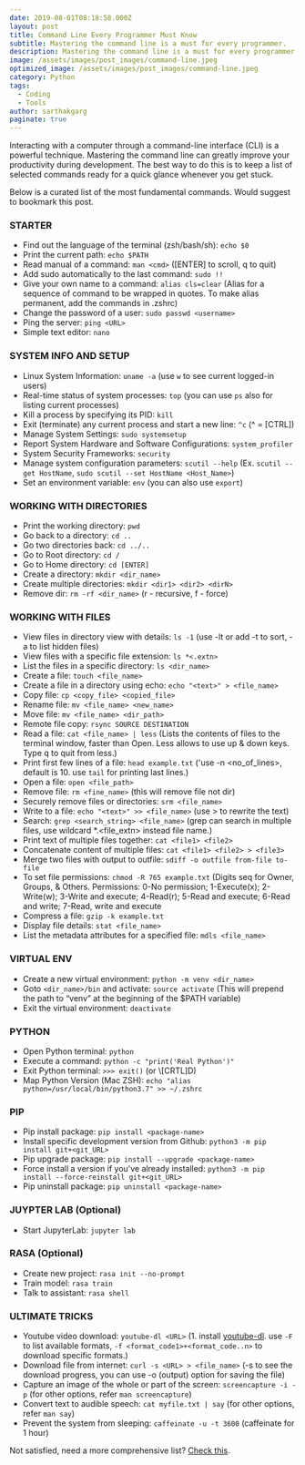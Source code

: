 ```yaml
---
date: 2019-08-01T08:18:58.000Z
layout: post
title: Command Line Every Programmer Must Know
subtitle: Mastering the command line is a must for every programmer.
description: Mastering the command line is a must for every programmer.
image: /assets/images/post_images/command-line.jpeg
optimized_image: /assets/images/post_images/command-line.jpeg
category: Python
tags:
  - Coding
  - Tools
author: sarthakgarg
paginate: true
---
```

Interacting with a computer through a command-line interface (CLI) is a powerful technique. Mastering the command line can greatly improve your productivity during development. The best way to do this is to keep a list of selected commands ready for a quick glance whenever you get stuck. 

Below is a curated list of the most fundamental commands. Would suggest to bookmark this post.

### STARTER

* Find out the language of the terminal (zsh/bash/sh): `echo $0`
* Print the current path: `echo $PATH`
* Read manual of a command: `man <cmd>` (\[ENTER] to scroll, q to quit)
* Add sudo automatically to the last command: `sudo !!`
* Give your own name to a command: `alias cls=clear` (Alias for a sequence of command to be wrapped in quotes. To make alias permanent, add the commands in .zshrc)
* Change the password of a user: `sudo passwd <username>`
* Ping the server: `ping <URL>`
* Simple text editor: `nano`

### SYSTEM INFO AND SETUP

* Linux System Information: `uname -a` (use `w` to see current logged-in users)
* Real-time status of system processes: `top` (you can use `ps` also for listing current processes)
* Kill a process by specifying its PID: `kill`
* Exit (terminate) any current process and start a new line: `^c` (^ = \[CTRL])
* Manage System Settings: `sudo systemsetup`
* Report System Hardware and Software Configurations: `system_profiler`
* System Security Frameworks: `security`
* Manage system configuration parameters: `scutil --help` (Ex. `scutil --get HostName`, `sudo scutil --set HostName <Host_Name>`)
* Set an environment variable: `env` (you can also use `export`)

### WORKING WITH DIRECTORIES

* Print the working directory: `pwd`
* Go back to a directory: `cd ..`
* Go two directories back: `cd ../..`
* Go to Root directory: `cd /`
* Go to Home directory: `cd [ENTER]`
* Create a directory: `mkdir <dir_name>`
* Create multiple directories: `mkdir <dir1> <dir2> <dirN>`
* Remove dir: `rm -rf <dir_name>` (r - recursive, f - force)

### WORKING WITH FILES

* View files in directory view with details: `ls -1` (use -lt or add -t to sort, -a to list hidden files)
* View files with a specific file extension: `ls *<.extn>`
* List the files in a specific directory: `ls <dir_name>`
* Create a file: `touch <file_name>`
* Create a file in a directory using echo: `echo "<text>" > <file_name>`
* Copy file: `cp <copy_file> <copied_file>`
* Rename file: `mv <file_name> <new_name>`
* Move file: `mv <file_name> <dir_path>`
* Remote file copy: `rsync SOURCE DESTINATION`
* Read a file: `cat <file_name> | less` (Lists the contents of files to the terminal window, faster than Open. Less allows to use up & down keys. Type q to quit from less.)
* Print first few lines of a file: `head example.txt` ('use -n <no_of_lines>, default is 10. use `tail` for printing last lines.)
* Open a file: `open <file_path>`
* Remove file: `rm <fine_name>` (this will remove file not dir)
* Securely remove files or directories: `srm <file_name>`
* Write to a file: `echo "<text>" >> <file_name>` (use > to rewrite the text)
* Search: `grep <search_string> <file_name>` (grep can search in multiple files, use wildcard *.<file_extn> instead file name.)
* Print text of multiple files together: `cat <file1> <file2>`
* Concatenate content of multiple files: `cat <file1> <file2> > <file3>`
* Merge two files with output to outfile: `sdiff -o outfile from-file to-file`
* To set file permissions: `chmod -R 765 example.txt` (Digits seq for Owner, Groups, & Others. Permissions: 0-No permission; 1-Execute(x); 2-Write(w); 3-Write and execute; 4-Read(r); 5-Read and execute; 6-Read and write; 7-Read, write and execute
* Compress a file: `gzip -k example.txt`
* Display file details: `stat <file_name>` 
* List the metadata attributes for a specified file: `mdls <file_name>`

### VIRTUAL ENV

* Create a new virtual environment: `python -m venv <dir_name>`
* Goto `<dir_name>/bin` and activate: `source activate` (This will prepend the path to “venv” at the beginning of the $PATH variable)
* Exit the virtual environment: `deactivate`

### PYTHON

* Open Python terminal: `python`
* Execute a command: `python -c "print('Real Python')"`
* Exit Python terminal: `>>> exit()` (or \\[CRTL]D)
* Map Python Version (Mac ZSH): `echo "alias python=/usr/local/bin/python3.7" >> ~/.zshrc`

### PIP

* Pip install package: `pip install <package-name>`
* Install specific development version from Github: `python3 -m pip install git+<git_URL>`
* Pip upgrade package: `pip install --upgrade <package-name>`
* Force install a version if you've already installed: `python3 -m pip install --force-reinstall git+<git_URL>`
* Pip uninstall package: `pip uninstall <package-name>`

### JUYPTER LAB (Optional)

* Start JupyterLab: `jupyter lab`

### RASA (Optional)

* Create new project: `rasa init --no-prompt`
* Train model: `rasa train`
* Talk to assistant: `rasa shell`

### ULTIMATE TRICKS

* Youtube video download: `youtube-dl <URL>` (1. install [youtube-dl](https://github.com/ytdl-org/youtube-dl). use `-F` to list available formats, `-f <format_code1>+<format_code..n>` to download specific formats.)
* Download file from internet: `curl -s <URL> > <file_name>` (-s to see the download progress, you can use -o (output) option for saving the file)
* Capture an image of the whole or part of the screen: `screencapture -i -p` (for other options, refer `man screencapture`)
* Convert text to audible speech: `cat myfile.txt | say` (for other options, refer `man say`)
* Prevent the system from sleeping: `caffeinate -u -t 3600` (caffeinate for 1 hour)

Not satisfied, need a more comprehensive list? [Check this](https://ss64.com/osx/).